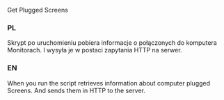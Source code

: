 Get Plugged Screens

### PL ###

Skrypt po uruchomieniu  pobiera informacje o połączonych do komputera Monitorach. I wysyła je w postaci zapytania HTTP na serwer.

### EN ###

When you run the script retrieves information about computer plugged Screens. And sends them in HTTP to the server.
